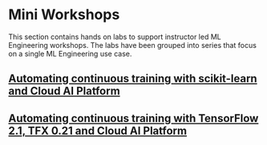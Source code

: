 # Mini Workshops

This section contains hands on labs to support instructor led ML Engineering workshops. The labs have been grouped into series that focus on a single ML Engineering use case. 

## [Automating continuous training with scikit-learn and Cloud AI Platform ](kfp-caip-sklearn)

## [Automating continuous training with TensorFlow 2.1, TFX 0.21 and Cloud AI Platform](tfx-caip-tf21)



